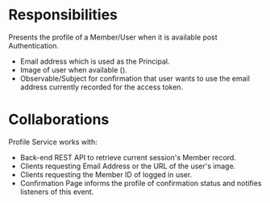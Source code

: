 # Responsibilities
Presents the profile of a Member/User when it is available post Authentication.
- Email address which is used as the Principal.
- Image of user when available ().
- Observable/Subject for confirmation that user wants to use the 
email address currently recorded for the access token.

# Collaborations
Profile Service works with:
- Back-end REST API to retrieve current session's Member record.
- Clients requesting Email Address or the URL of the user's image.
- Clients requesting the Member ID of logged in user.
- Confirmation Page informs the profile of confirmation status and notifies listeners of this event.
